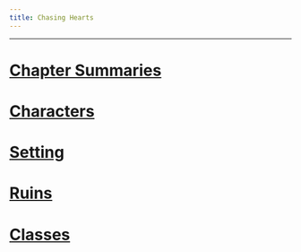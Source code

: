 ```yaml
---
title: Chasing Hearts
---
```

<hr>

# [Chapter Summaries](Chapter%20Summaries.md)
# [Characters](Characters/index.md)
# [Setting](Setting.md)
# [Ruins](Ruins.md)
# [Classes](Classes.md)
